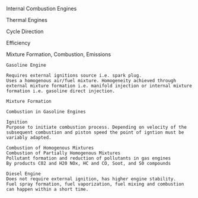 Internal Combustion Engines

  Thermal Engines

  Cycle Direction
  
  Efficiency
  
  
  Mixture Formation, Combustion, Emissions
  
    Gasoline Engine
    
    Requires external ignitions source i.e. spark plug. 
    Uses a homogenous air/fuel mixture. Homogeneity achieved through external mixture formation i.e. manifold injection or internal mixture formation i.e. gasoline direct injection.
    
    Mixture Formation
    
    Combustion in Gasoline Engines
    
    Ignition
    Purpose to initiate combustion process. Depending on velocity of the subsequent combustion and piston speed the point of igntion must be variably adapted. 
    
    Combustion of Homogenous Mixtures
    Combustion of Partially Homogenous Mixtures
    Pollutant formation and reduction of pollutants in gas engines
    By products C02 and H20 NOx, HC and CO, Soot, and S0 compounds
    
    Diesel Engine
    Does not require external ignition, has higher engine stability.
    Fuel spray formation, fuel vaporization, fuel mixing and combustion can happen within a short time.
    
